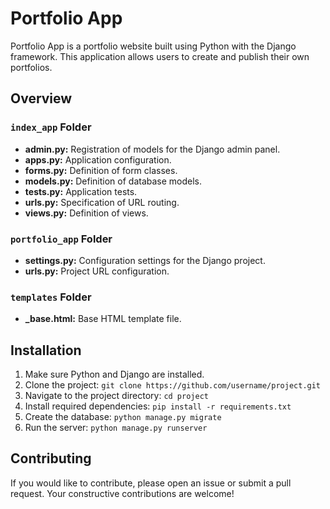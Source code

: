 <h1>Portfolio App</h1>
    
<p>Portfolio App is a portfolio website built using Python with the Django framework. This application allows users to create and publish their own portfolios.</p>
    
<h2>Overview</h2>
    
<h3><code>index_app</code> Folder</h3>
<ul>
    <li><strong>admin.py:</strong> Registration of models for the Django admin panel.</li>
    <li><strong>apps.py:</strong> Application configuration.</li>
    <li><strong>forms.py:</strong> Definition of form classes.</li>
    <li><strong>models.py:</strong> Definition of database models.</li>
    <li><strong>tests.py:</strong> Application tests.</li>
    <li><strong>urls.py:</strong> Specification of URL routing.</li>
    <li><strong>views.py:</strong> Definition of views.</li>
</ul>
    
<h3><code>portfolio_app</code> Folder</h3>
<ul>
    <li><strong>settings.py:</strong> Configuration settings for the Django project.</li>
    <li><strong>urls.py:</strong> Project URL configuration.</li>
</ul>
    
<h3><code>templates</code> Folder</h3>
<ul>
    <li><strong>_base.html:</strong> Base HTML template file.</li>
</ul>
    
<h2>Installation</h2>
<ol>
    <li>Make sure Python and Django are installed.</li>
    <li>Clone the project: <code>git clone https://github.com/username/project.git</code></li>
    <li>Navigate to the project directory: <code>cd project</code></li>
    <li>Install required dependencies: <code>pip install -r requirements.txt</code></li>
    <li>Create the database: <code>python manage.py migrate</code></li>
    <li>Run the server: <code>python manage.py runserver</code></li>
</ol>
    
<h2>Contributing</h2>
<p>If you would like to contribute, please open an issue or submit a pull request. Your constructive contributions are welcome!</p>
